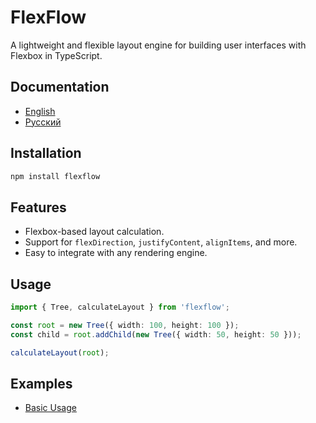 # FlexFlow

A lightweight and flexible layout engine for building user interfaces with Flexbox in TypeScript.

## Documentation
- [English](README.md)
- [Русский](README.ru.md)

## Installation
```bash
npm install flexflow
```

## Features
- Flexbox-based layout calculation.
- Support for `flexDirection`, `justifyContent`, `alignItems`, and more.
- Easy to integrate with any rendering engine.

## Usage
```typescript
import { Tree, calculateLayout } from 'flexflow';

const root = new Tree({ width: 100, height: 100 });
const child = root.addChild(new Tree({ width: 50, height: 50 }));

calculateLayout(root);
```

## Examples
- [Basic Usage](../examples/basic.ts)
